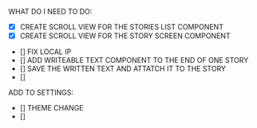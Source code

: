 WHAT DO I NEED TO DO:

- [X] CREATE SCROLL VIEW FOR THE STORIES LIST COMPONENT
- [X] CREATE SCROLL VIEW FOR THE STORY SCREEN COMPONENT
- [] FIX LOCAL IP
- [] ADD WRITEABLE TEXT COMPONENT TO THE END OF ONE STORY
- [] SAVE THE WRITTEN TEXT AND ATTATCH IT TO THE STORY
- [] 

ADD TO SETTINGS:

- [] THEME CHANGE
- []
